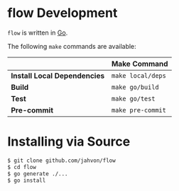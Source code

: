 # flow Development

`flow` is written in [Go](https://golang.org/).

The following `make` commands are available:

|                                | Make Command      |
|--------------------------------|-------------------|
| **Install Local Dependencies** | `make local/deps` |
| **Build**                      | `make go/build`   |
| **Test**                       | `make go/test`    |
| **Pre-commit**                 | `make pre-commit` |

# Installing via Source

```bash
$ git clone github.com/jahvon/flow
$ cd flow
$ go generate ./...
$ go install
```
